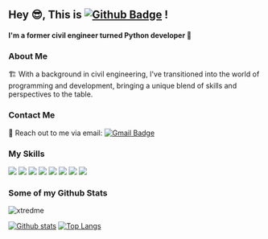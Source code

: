 ## Hey 😎, This is [![Github Badge](https://img.shields.io/badge/-xtredme-grey?style=flat&logo=github&logoColor=white&link=https://github.com/xtredme/)](https://www.github.com/xtredme/) !
#### <p align='left'>I'm a former civil engineer turned Python developer 🐍</p>

### About Me
🏗️ With a background in civil engineering, I've transitioned into the world of programming and development, bringing a unique blend of skills and perspectives to the table.

### Contact Me
📧 Reach out to me via email: [![Gmail Badge](https://img.shields.io/badge/-apply.powder.0p@icloud.com-c14438?style=flat&logo=Gmail&logoColor=white&link=mailto:apply.powder.0p@icloud.com)](mailto:apply.powder.0p@icloud.com) 

### My Skills
[![](https://img.shields.io/badge/Python-blue?logo=python&logoColor=white&link=https%3A%2F%2Fwww.python.org)](https://www.python.org/) 
[![](https://img.shields.io/badge/Django-green?logo=Django&logoColor=black)](https://www.djangoproject.com/) 
[![](https://img.shields.io/badge/Docker-blue?logo=Docker&logoColor=white)](https://www.docker.com) 
[![](https://img.shields.io/badge/PostgreSQL-white?logo=PostgreSQL&logoColor=black)](https://www.postgresql.org) 
[![](https://img.shields.io/badge/Aiogram-blue?logoColor=White)](https://docs.aiogram.dev/en/dev-3.x/) 
[![](https://img.shields.io/badge/HTML-%23825768?logo=HTML&logoColor=White)](https://practicum.yandex.ru) 
[![](https://img.shields.io/badge/CSS-%23577f82?logo=CSS&logoColor=White)](https://practicum.yandex.ru) 
[![](https://img.shields.io/badge/Autocad-%23871720?logo=Autocad&logoColor=White)](https://www.autodesk.com/)

### Some of my Github Stats
<p align=left> <img src=https://komarev.com/ghpvc/?username=xtredme alt=xtredme /> </p>

[![Github stats](https://github-readme-stats.vercel.app/api?username=xtredme&show_icons=true&include_all_commits=true)](https://github.com/xtredme/github-readme-stats)
[![Top Langs](https://github-readme-stats.vercel.app/api/top-langs/?username=xtredme&layout=compact)](https://github.com/xtredme/github-readme-stats)
